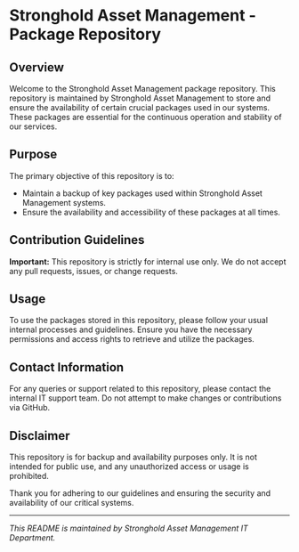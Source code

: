 # Stronghold Asset Management - Package Repository

## Overview

Welcome to the Stronghold Asset Management package repository. This repository is maintained by Stronghold Asset Management to store and ensure the availability of certain crucial packages used in our
systems. These packages are essential for the continuous operation and stability of our services.

## Purpose

The primary objective of this repository is to:

- Maintain a backup of key packages used within Stronghold Asset Management systems.
- Ensure the availability and accessibility of these packages at all times.

## Contribution Guidelines

**Important:** This repository is strictly for internal use only. We do not accept any pull requests, issues, or change requests.

## Usage

To use the packages stored in this repository, please follow your usual internal processes and guidelines. Ensure you have the necessary permissions and access rights to retrieve and utilize the
packages.

## Contact Information

For any queries or support related to this repository, please contact the internal IT support team. Do not attempt to make changes or contributions via GitHub.

## Disclaimer

This repository is for backup and availability purposes only. It is not intended for public use, and any unauthorized access or usage is prohibited.

Thank you for adhering to our guidelines and ensuring the security and availability of our critical systems.

---

*This README is maintained by Stronghold Asset Management IT Department.*

